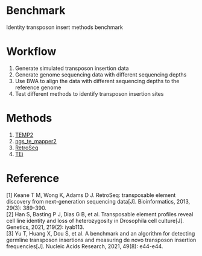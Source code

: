 # Benchmark
Identity transposon insert methods benchmark

# Workflow  
1. Generate simulated transposon insertion data
2. Generate genome sequencing data with different sequencing depths
3. Use BWA to align the data with different sequencing depths to the reference genome
4. Test different methods to identify transposon insertion sites

# Methods
1. [TEMP2](https://github.com/weng-lab/TEMP2)
2. [ngs_te_mapper2](https://github.com/bergmanlab/ngs_te_mapper2)
3. [RetroSeq](https://github.com/tk2/RetroSeq)
4. [TEi](https://github.com/tchen-tt/TEi)

# Reference  
\[1\] Keane T M, Wong K, Adams D J. RetroSeq: transposable element discovery from next-generation sequencing data[J]. Bioinformatics, 2013, 29(3): 389-390.  
\[2\] Han S, Basting P J, Dias G B, et al. Transposable element profiles reveal cell line identity and loss of heterozygosity in Drosophila cell culture[J]. Genetics, 2021, 219(2): iyab113.  
\[3\] Yu T, Huang X, Dou S, et al. A benchmark and an algorithm for detecting germline transposon insertions and measuring de novo transposon insertion frequencies[J]. Nucleic Acids Research, 2021, 49(8): e44-e44.  
